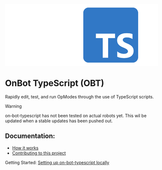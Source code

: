 <img src="https://github.com/GrowlyX/ftc-scripting/blob/master/frontend/static/logo.png" align="center">

# OnBot TypeScript (OBT)
Rapidly edit, test, and run OpModes through the use of TypeScript scripts.

> [!WARNING]  
> on-bot-typescript has not been tested on actual robots yet. This wil be updated when a stable updates has been pushed out.

## Documentation:
- [How it works](https://github.com/GrowlyX/ftc-scripting/blob/master/docs/how-it-works.md)
- [Contributing to this project](https://github.com/GrowlyX/ftc-scripting/blob/master/docs/developers.md)

Getting Started: [Setting up on-bot-typescript locally](https://github.com/GrowlyX/on-bot-typescript/blob/master/docs/configure.md)
